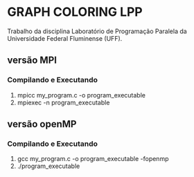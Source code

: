 # GRAPH COLORING LPP
Trabalho da disciplina Laboratório de Programação Paralela da Universidade Federal Fluminense (UFF).

## versão MPI
### Compilando e Executando
1) mpicc my_program.c -o program_executable
2) mpiexec -n <number of process> program_executable

## versão openMP
### Compilando e Executando
1) gcc my_program.c -o program_executable -fopenmp
2) ./program_executable

